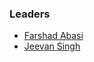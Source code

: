 ### Leaders
* [Farshad Abasi](mailto:farshad.abasi@owasp.org)
* [Jeevan Singh](mailto:security@jeevan.ca)